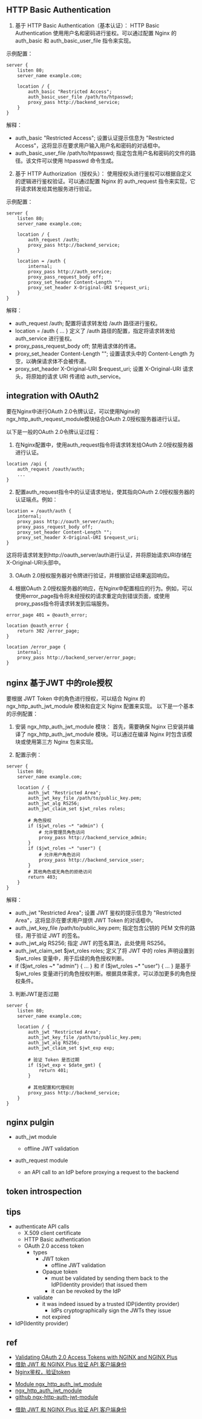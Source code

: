 ## HTTP Basic Authentication

1. 基于 HTTP Basic Authentication（基本认证）：
HTTP Basic Authentication 使用用户名和密码进行鉴权。可以通过配置 Nginx 的 auth_basic 和 auth_basic_user_file 指令来实现。

示例配置：

```nginx
server {
    listen 80;
    server_name example.com;

    location / {
        auth_basic "Restricted Access";
        auth_basic_user_file /path/to/htpasswd;
        proxy_pass http://backend_service;
    }
}
```
解释：
+ auth_basic "Restricted Access"; 设置认证提示信息为 "Restricted Access"，这将显示在要求用户输入用户名和密码的对话框中。
+ auth_basic_user_file /path/to/htpasswd; 指定包含用户名和密码的文件的路径。该文件可以使用 htpasswd 命令生成。


2. 基于 HTTP Authorization（授权头）：
使用授权头进行鉴权可以根据自定义的逻辑进行鉴权验证。可以通过配置 Nginx 的 auth_request 指令来实现，它将请求转发给其他服务进行验证。

示例配置：

```nginx
server {
    listen 80;
    server_name example.com;

    location / {
        auth_request /auth;
        proxy_pass http://backend_service;
    }

    location = /auth {
        internal;
        proxy_pass http://auth_service;
        proxy_pass_request_body off;
        proxy_set_header Content-Length "";
        proxy_set_header X-Original-URI $request_uri;
    }
}
```
解释：

+ auth_request /auth; 配置将请求转发给 /auth 路径进行鉴权。
+ location = /auth { ... } 定义了 /auth 路径的配置，指定将请求转发给 auth_service 进行鉴权。
+ proxy_pass_request_body off; 禁用请求体的传递。
+ proxy_set_header Content-Length ""; 设置请求头中的 Content-Length 为空，以确保请求体不会被传递。
+ proxy_set_header X-Original-URI $request_uri; 设置 X-Original-URI 请求头，将原始的请求 URI 传递给 auth_service。

## integration with OAuth2

要在Nginx中进行OAuth 2.0令牌认证，可以使用Nginx的ngx_http_auth_request_module模块结合OAuth 2.0授权服务器进行认证。

以下是一般的OAuth 2.0令牌认证过程：

1. 在Nginx配置中，使用auth_request指令将请求转发给OAuth 2.0授权服务器进行认证。
```nginx
location /api {
    auth_request /oauth/auth;
    ...
}
```
2. 配置auth_request指令中的认证请求地址，使其指向OAuth 2.0授权服务器的认证端点。例如：
```nginx
location = /oauth/auth {
    internal;
    proxy_pass http://oauth_server/auth;
    proxy_pass_request_body off;
    proxy_set_header Content-Length "";
    proxy_set_header X-Original-URI $request_uri;
}
```
这将将请求转发到http://oauth_server/auth进行认证，并将原始请求URI存储在X-Original-URI头部中。

3. OAuth 2.0授权服务器对令牌进行验证，并根据验证结果返回响应。

4. 根据OAuth 2.0授权服务器的响应，在Nginx中配置相应的行为。例如，可以使用error_page指令将未经授权的请求重定向到错误页面，或使用proxy_pass指令将请求转发到后端服务。

```nginx
error_page 401 = @oauth_error;

location @oauth_error {
    return 302 /error_page;
}

location /error_page {
    internal;
    proxy_pass http://backend_server/error_page;
}
```

## nginx 基于JWT 中的role授权
要根据 JWT Token 中的角色进行授权，可以结合 Nginx 的 ngx_http_auth_jwt_module 模块和自定义 Nginx 配置来实现。
以下是一个基本的示例配置：

1. 安装 ngx_http_auth_jwt_module 模块：
首先，需要确保 Nginx 已安装并编译了 ngx_http_auth_jwt_module 模块。可以通过在编译 Nginx 时包含该模块或使用第三方 Nginx 包来实现。

2. 配置示例：

```nginx
server {
    listen 80;
    server_name example.com;

    location / {
        auth_jwt "Restricted Area";
        auth_jwt_key_file /path/to/public_key.pem;
        auth_jwt_alg RS256;
        auth_jwt_claim_set $jwt_roles roles;

        # 角色授权
        if ($jwt_roles ~* "admin") {
            # 允许管理员角色访问
            proxy_pass http://backend_service_admin;
        }
        if ($jwt_roles ~* "user") {
            # 允许用户角色访问
            proxy_pass http://backend_service_user;
        }
        # 其他角色或无角色的拒绝访问
        return 403;
    }
}
```
解释：

+ auth_jwt "Restricted Area"; 设置 JWT 鉴权的提示信息为 "Restricted Area"，这将显示在要求用户提供 JWT Token 的对话框中。
+ auth_jwt_key_file /path/to/public_key.pem; 指定包含公钥的 PEM 文件的路径，用于验证 JWT 的签名。
+ auth_jwt_alg RS256; 指定 JWT 的签名算法，此处使用 RS256。
+ auth_jwt_claim_set $jwt_roles roles; 定义了将 JWT 中的 roles 声明设置到 $jwt_roles 变量中，用于后续的角色授权判断。
+ if ($jwt_roles ~* "admin") { ... } 和 if ($jwt_roles ~* "user") { ... } 是基于 $jwt_roles 变量进行的角色授权判断。根据具体需求，可以添加更多的角色授权条件。

3. 判断JWT是否过期
```nginx
server {
    listen 80;
    server_name example.com;

    location / {
        auth_jwt "Restricted Area";
        auth_jwt_key_file /path/to/public_key.pem;
        auth_jwt_alg RS256;
        auth_jwt_claim_set $jwt_exp exp;

        # 验证 Token 是否过期
        if ($jwt_exp < $date_gmt) {
            return 401;
        }

        # 其他配置和代理规则
        proxy_pass http://backend_service;
    }
}
```


## nginx pulgin
+ auth_jwt module
    + offline JWT validation

+ auth_request module
    + an API call to an IdP before proxying a request to the backend

## token introspection


## tips

+ authenticate API calls
    + X.509 client certificate
    + HTTP Basic authentication
    + OAuth 2.0 access token
        + types
            + JWT token
                + offline JWT validation
            + Opaque token
                + must be validated by sending them back to the IdP(Identity provider) that issued them
                + it can be revoked by the IdP
        + validate
            + it was indeed issued by a trusted IDP(identity provider)
                + IdPs cryptographically sign the JWTs they issue
            + not expired
+ IdP(Identity provider) 




## ref
<!-- auth -->
+ [Validating OAuth 2.0 Access Tokens with NGINX and NGINX Plus](https://www.nginx.com/blog/validating-oauth-2-0-access-tokens-nginx/)
+ [借助 JWT 和 NGINX Plus 验证 API 客户端身份](https://www.nginx-cn.net/blog/authenticating-api-clients-jwt-nginx-plus/)
+ [Nginx鉴权，验证token](https://zhuanlan.zhihu.com/p/530343073)

<!-- jwt -->
+ [Module ngx_http_auth_jwt_module](http://nginx.org/en/docs/http/ngx_http_auth_jwt_module.html)
+ [ngx_http_auth_jwt_module](https://docshome.gitbook.io/nginx-docs/he-xin-gong-neng/http/ngx_http_auth_jwt_module)
+ [github ngx-http-auth-jwt-module](https://github.com/TeslaGov/ngx-http-auth-jwt-module)
<!-- nginx plus -->
+ [借助 JWT 和 NGINX Plus 验证 API 客户端身份](https://www.nginx-cn.net/blog/authenticating-api-clients-jwt-nginx-plus/)